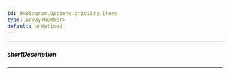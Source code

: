 ```yaml
---
id: dxDiagram.Options.gridSize.items
type: Array<Number>
default: undefined
---
```

---
##### shortDescription
<!-- Description goes here -->

---
<!-- Description goes here -->
